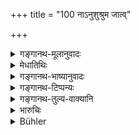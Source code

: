 +++
title = "100 नाऽनुशुश्रुम जात्व्"

+++

<details><summary>गङ्गानथ-मूलानुवादः</summary>

Nor indeed have we heard, even in former Cycles, of the covert sale of a daughter, for a price styled “nuptial fee.”—(100)
</details>

<details><summary>मेधातिथिः</summary>

न कुतश्चिद् अस्माभिः श्रुतं **पूर्वेषु जन्मसु** कल्पान्तरेष्व् इत्य् अर्थः ॥ ९.१०० ॥
</details>

<details><summary>गङ्गानथ-भाष्यानुवादः</summary>

We have not heard of such a thing from any source. ‘*Pūrveṣu janmasu*’—*i.e*., in former cycles.—(100)
</details>

<details><summary>गङ्गानथ-टिप्पन्यः</summary>

This verse is quoted in *Smṛticandrikā* (Saṃskāra, p. 232), which says that this refers to cases where the father receives the money for his own benefit
</details>

<details><summary>गङ्गानथ-तुल्य-वाक्यानि</summary>

**(verses 9.98-100)  
**

See Comparative notes for [Verse 9.98].
</details>

<details><summary>भारुचिः</summary>

एवं च सति शुल्कदोषान् नियोगो ऽपि सपिण्डे नास्ति । अतो देवराभावपक्षे नियतः प्रजनविभागः ॥ ९.१०० ॥
</details>

<details><summary>Bühler</summary>

100	Nor, indeed, have we heard, even in former creations, of such (a thing as) the covert sale of a daughter for a fixed price, called a nuptial fee.
</details>
